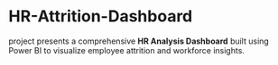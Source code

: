 # HR-Attrition-Dashboard
 project presents a comprehensive **HR Analysis Dashboard** built using Power BI to visualize employee attrition and workforce insights.
